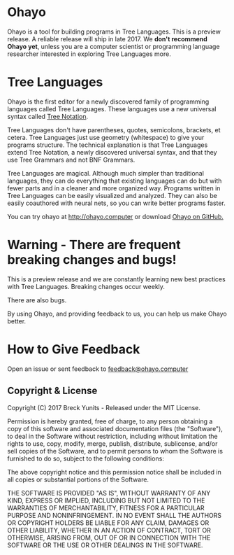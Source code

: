 Ohayo
=====

Ohayo is a tool for building programs in Tree Languages. This is a preview release. A reliable release will ship in late 2017. We **don't recommend Ohayo yet**, unless you are a computer scientist or programming language researcher interested in exploring Tree Languages more.

Tree Languages
==============

Ohayo is the first editor for a newly discovered family of programming languages called Tree Languages. These languages use a new universal syntax called <a href="https://github.com/breck7/treeprogram">Tree Notation</a>.

Tree Languages don't have parentheses, quotes, semicolons, brackets, et cetera. Tree Languages just use geometry (whitespace) to give your programs structure. The technical explanation is that Tree Languages extend Tree Notation, a newly discovered universal syntax, and that they use Tree Grammars and not BNF Grammars.

Tree Languages are magical. Although much simpler than traditional languages, they can do everything that existing languages can do but with fewer parts and in a cleaner and more organized way. Programs written in Tree Languages can be easily visualized and analyzed. They can also be easily coauthored with neural nets, so you can write better programs faster.

You can try ohayo at http://ohayo.computer or download <a href="https://github.com/breck7/ohayo">Ohayo on GitHub.</a>

Warning - There are frequent breaking changes and bugs!
=======================================================

This is a preview release and we are constantly learning new best practices with Tree Languages. Breaking changes occur weekly.

There are also bugs.

By using Ohayo, and providing feedback to us, you can help us make Ohayo better.

How to Give Feedback
====================

Open an issue or sent feedback to feedback@ohayo.computer

Copyright & License
-------------------

Copyright (C) 2017 Breck Yunits - Released under the MIT License.

Permission is hereby granted, free of charge, to any person obtaining a copy of this software and associated documentation files (the "Software"), to deal in the Software without restriction, including without limitation the rights to use, copy, modify, merge, publish, distribute, sublicense, and/or sell copies of the Software, and to permit persons to whom the Software is furnished to do so, subject to the following conditions:

The above copyright notice and this permission notice shall be included in all copies or substantial portions of the Software.

THE SOFTWARE IS PROVIDED "AS IS", WITHOUT WARRANTY OF ANY KIND, EXPRESS OR IMPLIED, INCLUDING BUT NOT LIMITED TO THE WARRANTIES OF MERCHANTABILITY, FITNESS FOR A PARTICULAR PURPOSE AND NONINFRINGEMENT. IN NO EVENT SHALL THE AUTHORS OR COPYRIGHT HOLDERS BE LIABLE FOR ANY CLAIM, DAMAGES OR OTHER LIABILITY, WHETHER IN AN ACTION OF CONTRACT, TORT OR OTHERWISE, ARISING FROM, OUT OF OR IN CONNECTION WITH THE SOFTWARE OR THE USE OR OTHER DEALINGS IN THE SOFTWARE.
